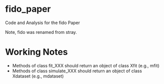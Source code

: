 # fido_paper
Code and Analysis for the fido Paper

Note, fido was renamed from stray. 


# Working Notes
* Methods of class fit_XXX should return an object of class Xfit (e.g., mfit)
* Methods of class simulate_XXX should return an object of class Xdataset (e.g., mdataset)

